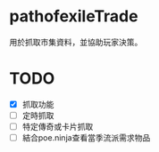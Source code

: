 # pathofexileTrade
用於抓取市集資料，並協助玩家決策。

# TODO
- [x] 抓取功能
- [ ] 定時抓取
- [ ] 特定傳奇或卡片抓取
- [ ] 結合poe.ninja查看當季流派需求物品

